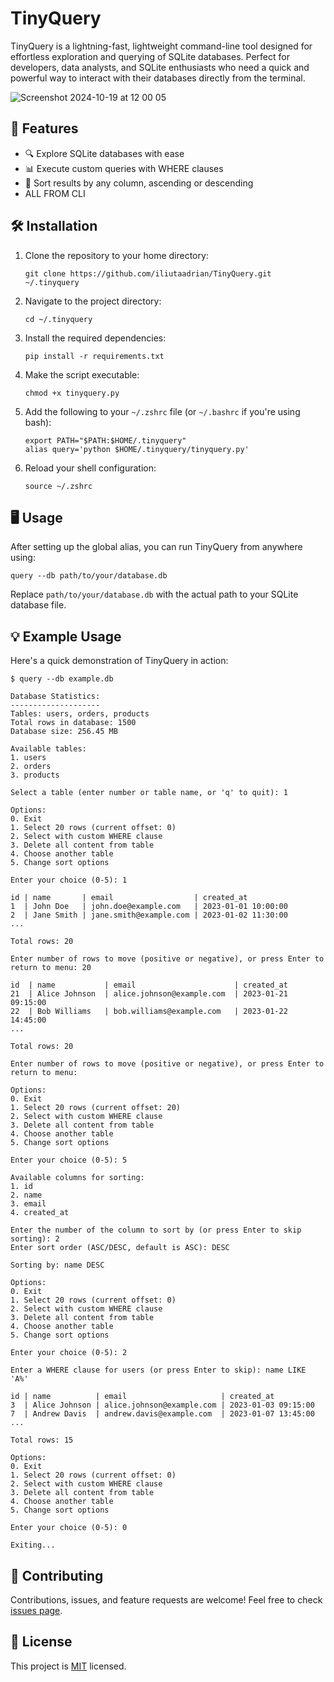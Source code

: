 # TinyQuery

TinyQuery is a lightning-fast, lightweight command-line tool designed for effortless exploration and querying of SQLite databases. Perfect for developers, data analysts, and SQLite enthusiasts who need a quick and powerful way to interact with their databases directly from the terminal.

![Screenshot 2024-10-19 at 12 00 05](https://github.com/user-attachments/assets/8be492ca-b662-44e3-b5b7-81e845f0b631)


## 🚀 Features
- 🔍 Explore SQLite databases with ease
- 📊 Execute custom queries with WHERE clauses
- 🔀 Sort results by any column, ascending or descending
- ALL FROM CLI


## 🛠 Installation

1. Clone the repository to your home directory:
   ```
   git clone https://github.com/iliutaadrian/TinyQuery.git ~/.tinyquery
   ```

2. Navigate to the project directory:
   ```
   cd ~/.tinyquery
   ```

3. Install the required dependencies:
   ```
   pip install -r requirements.txt
   ```

4. Make the script executable:
   ```
   chmod +x tinyquery.py
   ```

5. Add the following to your `~/.zshrc` file (or `~/.bashrc` if you're using bash):
   ```
   export PATH="$PATH:$HOME/.tinyquery"
   alias query='python $HOME/.tinyquery/tinyquery.py'
   ```

6. Reload your shell configuration:
   ```
   source ~/.zshrc
   ```

## 🖥 Usage

After setting up the global alias, you can run TinyQuery from anywhere using:

```
query --db path/to/your/database.db
```

Replace `path/to/your/database.db` with the actual path to your SQLite database file.

## 💡 Example Usage

Here's a quick demonstration of TinyQuery in action:

```
$ query --db example.db

Database Statistics:
--------------------
Tables: users, orders, products
Total rows in database: 1500
Database size: 256.45 MB

Available tables:
1. users
2. orders
3. products

Select a table (enter number or table name, or 'q' to quit): 1

Options:
0. Exit
1. Select 20 rows (current offset: 0)
2. Select with custom WHERE clause
3. Delete all content from table
4. Choose another table
5. Change sort options

Enter your choice (0-5): 1

id | name       | email                  | created_at          
1  | John Doe   | john.doe@example.com   | 2023-01-01 10:00:00 
2  | Jane Smith | jane.smith@example.com | 2023-01-02 11:30:00 
...

Total rows: 20

Enter number of rows to move (positive or negative), or press Enter to return to menu: 20

id  | name           | email                      | created_at          
21  | Alice Johnson  | alice.johnson@example.com  | 2023-01-21 09:15:00 
22  | Bob Williams   | bob.williams@example.com   | 2023-01-22 14:45:00 
...

Total rows: 20

Enter number of rows to move (positive or negative), or press Enter to return to menu: 

Options:
0. Exit
1. Select 20 rows (current offset: 20)
2. Select with custom WHERE clause
3. Delete all content from table
4. Choose another table
5. Change sort options

Enter your choice (0-5): 5

Available columns for sorting:
1. id
2. name
3. email
4. created_at

Enter the number of the column to sort by (or press Enter to skip sorting): 2
Enter sort order (ASC/DESC, default is ASC): DESC

Sorting by: name DESC

Options:
0. Exit
1. Select 20 rows (current offset: 0)
2. Select with custom WHERE clause
3. Delete all content from table
4. Choose another table
5. Change sort options

Enter your choice (0-5): 2

Enter a WHERE clause for users (or press Enter to skip): name LIKE 'A%'

id | name          | email                     | created_at          
3  | Alice Johnson | alice.johnson@example.com | 2023-01-03 09:15:00 
7  | Andrew Davis  | andrew.davis@example.com  | 2023-01-07 13:45:00 
...

Total rows: 15

Options:
0. Exit
1. Select 20 rows (current offset: 0)
2. Select with custom WHERE clause
3. Delete all content from table
4. Choose another table
5. Change sort options

Enter your choice (0-5): 0

Exiting...
```

## 🤝 Contributing

Contributions, issues, and feature requests are welcome! Feel free to check [issues page](https://github.com/iliutaadrian/TinyQuery/issues).

## 📝 License

This project is [MIT](https://choosealicense.com/licenses/mit/) licensed.
